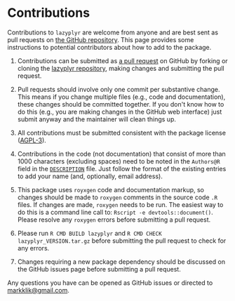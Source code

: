 
# Contributions 

Contributions to `lazyplyr` are welcome from anyone and are best sent as pull requests on [the GitHub repository](https://github.com/fstpackage/lazyplyr). This page provides some instructions to potential contributors
about how to add to the package.

1. Contributions can be submitted as [a pull request](https://help.github.com/articles/creating-a-pull-request/) on
GitHub by forking or cloning the [lazyplyr repository](https://github.com/fstpackage/lazyplyr), making changes and
submitting the pull request.
 
2. Pull requests should involve only one commit per substantive change. This means if you change multiple files
(e.g., code and documentation), these changes should be committed together. If you don't know how to do this (e.g., you
are making changes in the GitHub web interface) just submit anyway and the maintainer will clean things up.

3. All contributions must be submitted consistent with the package license
([AGPL-3](https://www.gnu.org/licenses/agpl-3.0.en.html)).
 
4. Contributions in the code (not documentation) that consist of more than 1000 characters (excluding spaces)
need to be noted in the `Authors@R` field in the
[`DESCRIPTION`](https://github.com/fstpackage/lazyplyr/blob/master/DESCRIPTION) file. Just follow the format of the
existing entries to add your name (and, optionally, email address).
 
5. This package uses `royxgen` code and documentation markup, so changes should be made to `roxygen` comments in the
source code `.R` files. If changes are made, `roxygen` needs to be run. The easiest way to do this is a command line
call to: `Rscript -e devtools::document()`. Please resolve any `roxygen` errors before submitting a pull request.
 
6. Please run `R CMD BUILD lazyplyr` and `R CMD CHECK lazyplyr_VERSION.tar.gz` before submitting the pull request to
check for any errors.
 
8. Changes requiring a new package dependency should be discussed on the GitHub issues page before submitting a pull
request.
 
Any questions you have can be opened as GitHub issues or directed to markklik@gmail.com.
